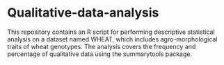 # Qualitative-data-analysis
This repository contains an R script for performing descriptive statistical analysis on a dataset named WHEAT, which includes agro-morphological traits of wheat genotypes. The analysis covers the frequency and percentage of qualitative data using the summarytools package.
